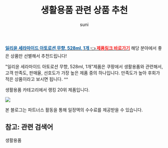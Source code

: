 ﻿---
layout: post
title:  "생활용품 관련 상품 추천" 
author: suni
categories: [ 선물 ]
tags: []
image: https://static.coupangcdn.com/image/retail/images/10343296025751822-bdff1810-ecdc-4756-b59a-e65fd499b0a5.jpg 
description: "쿠팡에서 관련 상품으로 가장 고객 선호도가 높은 제품 중 하나입니다."
---
<a href="https://link.coupang.com/re/AFFSDP?lptag=AF5011742&pageKey=344529480&itemId=148293960&vendorItemId=3335127002&traceid=V0-113-e71aa43b75f6e2e6"><b><font color='#01579B'>일리윤 세라마이드 아토로션 무향, 528ml, 1개 </font></b>👈<b><font color='#f71919'> 제품링크 바로가기</font></b></a>
해당 분야에서 좋은 상품만 선별해서 추천드립니다!

"일리윤 세라마이드 아토로션 무향, 528ml, 1개"제품은 쿠팡에서 생활용품와 관련해서, 고객 만족도, 판매율, 선호도가 가장 높은 제품 중의 하나입니다.
만족도가 높아 후회가 적은 상품이라고 보시면 됩니다. ^^

생활용품 카테고리에서 랭킹  20위 제품입니다. 

<a href="https://link.coupang.com/re/AFFSDP?lptag=AF5011742&pageKey=344529480&itemId=148293960&vendorItemId=3335127002&traceid=V0-113-e71aa43b75f6e2e6"> <img src="https://static.coupangcdn.com/image/retail/images/10343296025751822-bdff1810-ecdc-4756-b59a-e65fd499b0a5.jpg"></a>

본 블로그는 파트너스 활동을 통해 일정액의 수수료를 제공받을 수 있습니다.

## 참고: 관련 검색어    
생활용품